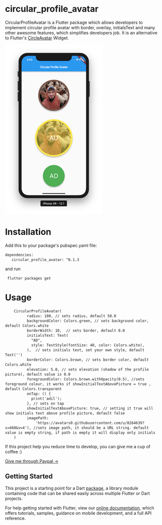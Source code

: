 # circular_profile_avatar

CircularProfileAvatar is a Flutter package which allows developers to implement circular profile avatar with border, overlay, initialsText and many other awesome features, which simplifies developers job. It is an alternative to Flutter's [CircleAvatar](https://docs.flutter.io/flutter/material/CircleAvatar-class.html) Widget.

![](screenshots/Screenshot.png)

# Installation
         
   Add this to your package's pubspec.yaml file:      
         
    dependencies:
       circular_profile_avatar: ^0.1.3

and run 

     flutter packages get

# Usage

       
 
        CircularProfileAvatar(
              radius: 100, // sets radius, default 50.0              
              backgroundColor: Colors.green, // sets background color, default Colors.white
              borderWidth: 10,  // sets border, default 0.0
              initialsText: Text(
                "AD",
                style: TextStyle(fontSize: 40, color: Colors.white),
              ),  // sets initials text, set your own style, default Text('')
              borderColor: Colors.brown, // sets border color, default Colors.white
              elevation: 5.0, // sets elevation (shadow of the profile picture), default value is 0.0
              foregroundColor: Colors.brown.withOpacity(0.5), //sets foreground colour, it works if showInitialTextAbovePicture = true , default Colors.transparent
              onTap: () {
                print('adil');
              }, // sets on tap 
              showInitialTextAbovePicture: true, // setting it true will show initials text above profile picture, default false  
              imagePath:
                  'https://avatars0.githubusercontent.com/u/8264639?s=460&v=4'), //sets image path, it should be a URL string. default value is empty string, if path is empty it will display only initials
        )


If this project help you reduce time to develop, you can give me a cup of coffee :) 

[Give me through Paypal -> ](https://paypal.me/madil7)

## Getting Started

This project is a starting point for a Dart
[package](https://flutter.io/developing-packages/),
a library module containing code that can be shared easily across
multiple Flutter or Dart projects.

For help getting started with Flutter, view our 
[online documentation](https://flutter.io/docs), which offers tutorials, 
samples, guidance on mobile development, and a full API reference.
